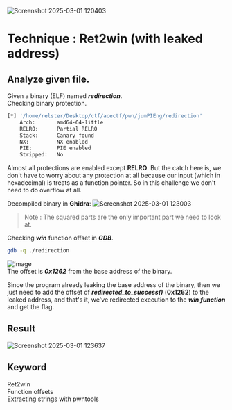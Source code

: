 ![Screenshot 2025-03-01 120403](https://github.com/user-attachments/assets/a35642a4-a783-4b29-b56f-9686cba986ec)

# Technique : Ret2win (with leaked address)

## Analyze given file.
Given a binary (ELF) named _**redirection**_. \
Checking binary protection.
```bash
[*] '/home/relster/Desktop/ctf/acectf/pwn/jumPIEng/redirection'
    Arch:       amd64-64-little
    RELRO:      Partial RELRO
    Stack:      Canary found
    NX:         NX enabled
    PIE:        PIE enabled
    Stripped:   No
```
Almost all protections are enabled except **RELRO**. But the catch here is, we don't have to worry about any protection at all because our input (which in hexadecimal) is treats as a function pointer. So in this challenge we don't need to do overflow at all.

Decompiled binary in **Ghidra**:
![Screenshot 2025-03-01 123003](https://github.com/user-attachments/assets/1e5c47a2-9d2e-4c76-a706-4b6e1ee13b93)
>Note : The squared parts are the only important part we need to look at.

Checking **_win_** function offset in **_GDB_**.
```bash
gdb -q ./redirection
```
![image](https://github.com/user-attachments/assets/95fbe310-9f76-4afe-9142-30af6ed8276a) \
The offset is **_0x1262_** from the base address of the binary.

Since the program already leaking the base address of the binary, then we just need to add the offset of **_redirected_to_success()_** (**__0x1262__**) to the leaked address, and that's it, we've redirected execution to the _**win function**_ and get the flag.

## Result
![Screenshot 2025-03-01 123637](https://github.com/user-attachments/assets/ad377e79-1b73-42d8-9ce8-a98549075b70)

## Keyword
Ret2win \
Function offsets \
Extracting strings with pwntools



